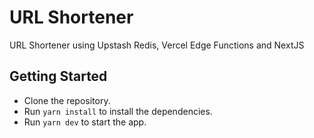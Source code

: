 # URL Shortener

URL Shortener using Upstash Redis, Vercel Edge Functions and NextJS

## Getting Started

- Clone the repository.
- Run `yarn install` to install the dependencies.
- Run `yarn dev` to start the app.
